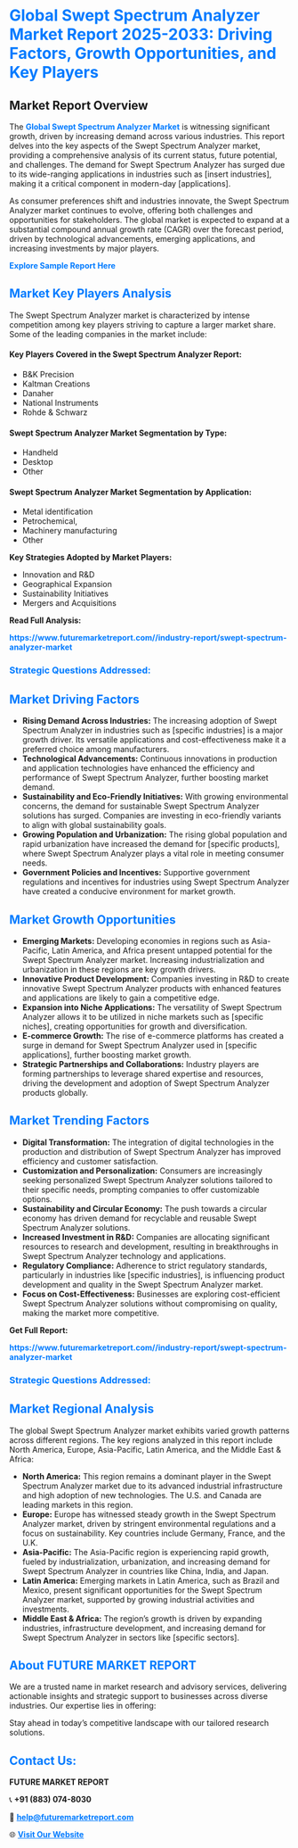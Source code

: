 <h1 style="color: #007BFF;">Global Swept Spectrum Analyzer Market Report 2025-2033: Driving Factors, Growth Opportunities, and Key Players</h1>

<section id="overview">
<h2>Market Report Overview</h2>
<p>The <a href="https://www.futuremarketreport.com//industry-report/swept-spectrum-analyzer-market" style="color: #007BFF; text-decoration: none;"><strong>Global Swept Spectrum Analyzer Market</strong></a> is witnessing significant growth, driven by increasing demand across various industries. This report delves into the key aspects of the Swept Spectrum Analyzer market, providing a comprehensive analysis of its current status, future potential, and challenges. The demand for Swept Spectrum Analyzer has surged due to its wide-ranging applications in industries such as [insert industries], making it a critical component in modern-day [applications].</p>
<p>As consumer preferences shift and industries innovate, the Swept Spectrum Analyzer market continues to evolve, offering both challenges and opportunities for stakeholders. The global market is expected to expand at a substantial compound annual growth rate (CAGR) over the forecast period, driven by technological advancements, emerging applications, and increasing investments by major players.</p>
</section>

<section id="overview">
<p><a href="https://www.futuremarketreport.com//request-sample/reportId=86404" style="color: #007BFF; text-decoration: none;"><strong>Explore Sample Report Here</strong></a></p>
</section>

<section id="key-players">
<h2 style="color: #007BFF;">Market Key Players Analysis</h2>
<p>The Swept Spectrum Analyzer market is characterized by intense competition among key players striving to capture a larger market share. Some of the leading companies in the market include:</p>
<h4>Key Players Covered in the Swept Spectrum Analyzer Report:</h4>
<ul><li>B&amp;K Precision</li><li>Kaltman Creations</li><li>Danaher</li><li>National Instruments</li><li>Rohde &amp; Schwarz</li></ul>
<h4>Swept Spectrum Analyzer Market Segmentation by Type:</h4>
<ul><li>Handheld</li><li>Desktop</li><li>Other</li></ul>

<h4>Swept Spectrum Analyzer Market Segmentation by Application:</h4>
<ul><li>Metal identification</li><li>Petrochemical,</li><li>Machinery manufacturing</li><li>Other</li></ul>
<p><strong>Key Strategies Adopted by Market Players:</strong></p>
<ul>
<li>Innovation and R&D</li>
<li>Geographical Expansion</li>
<li>Sustainability Initiatives</li>
<li>Mergers and Acquisitions</li>
</ul>
</section>

<section>
<p><strong>Read Full Analysis: </strong></p><a href="https://www.futuremarketreport.com//industry-report/swept-spectrum-analyzer-market" style="color: #007BFF; text-decoration: none;"><strong>https://www.futuremarketreport.com//industry-report/swept-spectrum-analyzer-market</strong></a>
<h3 style="color: #007BFF;">Strategic Questions Addressed:</h3>
</section>

<section id="driving-factors">
<h2 style="color: #007BFF;">Market Driving Factors</h2>
<ul>
<li><strong>Rising Demand Across Industries:</strong> The increasing adoption of Swept Spectrum Analyzer in industries such as [specific industries] is a major growth driver. Its versatile applications and cost-effectiveness make it a preferred choice among manufacturers.</li>
<li><strong>Technological Advancements:</strong> Continuous innovations in production and application technologies have enhanced the efficiency and performance of Swept Spectrum Analyzer, further boosting market demand.</li>
<li><strong>Sustainability and Eco-Friendly Initiatives:</strong> With growing environmental concerns, the demand for sustainable Swept Spectrum Analyzer solutions has surged. Companies are investing in eco-friendly variants to align with global sustainability goals.</li>
<li><strong>Growing Population and Urbanization:</strong> The rising global population and rapid urbanization have increased the demand for [specific products], where Swept Spectrum Analyzer plays a vital role in meeting consumer needs.</li>
<li><strong>Government Policies and Incentives:</strong> Supportive government regulations and incentives for industries using Swept Spectrum Analyzer have created a conducive environment for market growth.</li>
</ul>
</section>

<section id="growth-opportunities">
<h2 style="color: #007BFF;">Market Growth Opportunities</h2>
<ul>
<li><strong>Emerging Markets:</strong> Developing economies in regions such as Asia-Pacific, Latin America, and Africa present untapped potential for the Swept Spectrum Analyzer market. Increasing industrialization and urbanization in these regions are key growth drivers.</li>
<li><strong>Innovative Product Development:</strong> Companies investing in R&D to create innovative Swept Spectrum Analyzer products with enhanced features and applications are likely to gain a competitive edge.</li>
<li><strong>Expansion into Niche Applications:</strong> The versatility of Swept Spectrum Analyzer allows it to be utilized in niche markets such as [specific niches], creating opportunities for growth and diversification.</li>
<li><strong>E-commerce Growth:</strong> The rise of e-commerce platforms has created a surge in demand for Swept Spectrum Analyzer used in [specific applications], further boosting market growth.</li>
<li><strong>Strategic Partnerships and Collaborations:</strong> Industry players are forming partnerships to leverage shared expertise and resources, driving the development and adoption of Swept Spectrum Analyzer products globally.</li>
</ul>
</section>

<section id="trending-factors">
<h2 style="color: #007BFF;">Market Trending Factors</h2>
<ul>
<li><strong>Digital Transformation:</strong> The integration of digital technologies in the production and distribution of Swept Spectrum Analyzer has improved efficiency and customer satisfaction.</li>
<li><strong>Customization and Personalization:</strong> Consumers are increasingly seeking personalized Swept Spectrum Analyzer solutions tailored to their specific needs, prompting companies to offer customizable options.</li>
<li><strong>Sustainability and Circular Economy:</strong> The push towards a circular economy has driven demand for recyclable and reusable Swept Spectrum Analyzer solutions.</li>
<li><strong>Increased Investment in R&D:</strong> Companies are allocating significant resources to research and development, resulting in breakthroughs in Swept Spectrum Analyzer technology and applications.</li>
<li><strong>Regulatory Compliance:</strong> Adherence to strict regulatory standards, particularly in industries like [specific industries], is influencing product development and quality in the Swept Spectrum Analyzer market.</li>
<li><strong>Focus on Cost-Effectiveness:</strong> Businesses are exploring cost-efficient Swept Spectrum Analyzer solutions without compromising on quality, making the market more competitive.</li>
</ul>
</section>

<section>
<p><strong>Get Full Report: </strong></p><a href="https://www.futuremarketreport.com//industry-report/swept-spectrum-analyzer-market" style="color: #007BFF; text-decoration: none;"><strong>https://www.futuremarketreport.com//industry-report/swept-spectrum-analyzer-market</strong></a>
<h3 style="color: #007BFF;">Strategic Questions Addressed:</h3>
</section>


<section id="regional-analysis">
<h2 style="color: #007BFF;">Market Regional Analysis</h2>
<p>The global Swept Spectrum Analyzer market exhibits varied growth patterns across different regions. The key regions analyzed in this report include North America, Europe, Asia-Pacific, Latin America, and the Middle East & Africa:</p>
<ul>
<li><strong>North America:</strong> This region remains a dominant player in the Swept Spectrum Analyzer market due to its advanced industrial infrastructure and high adoption of new technologies. The U.S. and Canada are leading markets in this region.</li>
<li><strong>Europe:</strong> Europe has witnessed steady growth in the Swept Spectrum Analyzer market, driven by stringent environmental regulations and a focus on sustainability. Key countries include Germany, France, and the U.K.</li>
<li><strong>Asia-Pacific:</strong> The Asia-Pacific region is experiencing rapid growth, fueled by industrialization, urbanization, and increasing demand for Swept Spectrum Analyzer in countries like China, India, and Japan.</li>
<li><strong>Latin America:</strong> Emerging markets in Latin America, such as Brazil and Mexico, present significant opportunities for the Swept Spectrum Analyzer market, supported by growing industrial activities and investments.</li>
<li><strong>Middle East & Africa:</strong> The region’s growth is driven by expanding industries, infrastructure development, and increasing demand for Swept Spectrum Analyzer in sectors like [specific sectors].</li>
</ul>
</section>

<footer>
<h2 style="color: #007BFF;">About FUTURE MARKET REPORT</h2>
<p>We are a trusted name in market research and advisory services, delivering actionable insights and strategic support to businesses across diverse industries. Our expertise lies in offering:</p>

<p>Stay ahead in today’s competitive landscape with our tailored research solutions.</p>

<h2 style="color: #007BFF;">Contact Us:</h2>
<p><strong>FUTURE MARKET REPORT</strong></p>
<p>📞 <strong>+91 (883) 074-8030</strong></p>
<p>📧 <strong><a href="mailto:help@futuremarketreport.com" style="color: #007BFF;">help@futuremarketreport.com</a></strong></p>
<p>🌐 <strong><a href="https://www.futuremarketreport.com/" style="color: #007BFF;">Visit Our Website</a></strong></p>
</footer>
